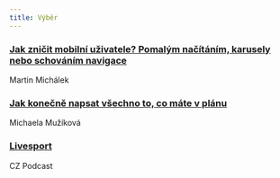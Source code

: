 ```yaml
---
title: Výběr
---
```


### [Jak zničit mobilní uživatele? Pomalým načítáním, karusely nebo schováním navigace](http://www.vzhurudolu.cz/blog/47-znicit-mobilistu-1)
Martin Michálek

### [Jak konečně napsat všechno to, co máte v plánu ](http://www.sibiranka.cz/blog/jak-konecne-napsat-vsechno-to-co-mate-v-planu/)
Michaela Mužíková

### [Livesport](https://soundcloud.com/czpodcast-1/cz-podcast-135-livesport)
CZ Podcast
